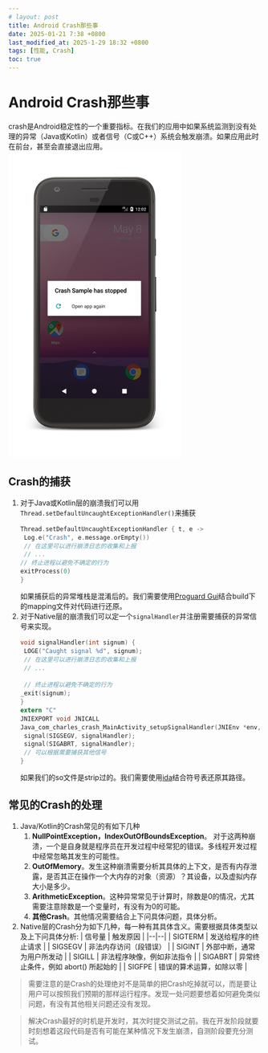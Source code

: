 ```yaml
---
# layout: post
title: Android Crash那些事
date: 2025-01-21 7:38 +0800
last_modified_at: 2025-1-29 18:32 +0800
tags: [性能, Crash]
toc: true
---
```

# Android Crash那些事
crash是Android稳定性的一个重要指标。在我们的应用中如果系统监测到没有处理的异常（Java或Kotlin）或者信号（C或C++）系统会触发崩溃。如果应用此时在前台，甚至会直接退出应用。
![crash弹窗](https://github.com/Charles199310/Charles199310.github.io/blob/main/assets/images/crash_0.png?raw=true)
## Crash的捕获
1. 对于Java或Kotlin层的崩溃我们可以用`Thread.setDefaultUncaughtExceptionHandler()`来捕获
   ```Kotlin
   Thread.setDefaultUncaughtExceptionHandler { t, e ->
    Log.e("Crash", e.message.orEmpty())
    // 在这里可以进行崩溃日志的收集和上报
    // ...
   // 终止进程以避免不确定的行为
   exitProcess(0)
   }
   ```
   如果捕获后的异常堆栈是混淆后的。我们需要使用[Proguard Gui](https://sourceforge.net/projects/proguard/)结合build下的mapping文件对代码进行还原。
2. 对于Native层的崩溃我们可以定一个`signalHandler`并注册需要捕获的异常信号来实现。
   ```C
   void signalHandler(int signum) {
    LOGE("Caught signal %d", signum);
    // 在这里可以进行崩溃日志的收集和上报
    // ...

    // 终止进程以避免不确定的行为
   _exit(signum);
   }
   extern "C"
   JNIEXPORT void JNICALL
   Java_com_charles_crash_MainActivity_setupSignalHandler(JNIEnv *env, jobject thiz) {
    signal(SIGSEGV, signalHandler);
    signal(SIGABRT, signalHandler);
    // 可以根据需要捕获其他信号
   }
   ```
   如果我们的so文件是strip过的。我们需要使用[ida](https://hex-rays.com/ida-home)结合符号表还原其路径。

## 常见的Crash的处理
1. Java/Kotlin的Crash常见的有如下几种
    1. **NullPointException，IndexOutOfBoundsException**。 对于这两种崩溃，一个是自身就是程序员在开发过程中经常犯的错误。多线程开发过程中经常忽略其发生的可能性。
    2. **OutOfMemory**。发生这种崩溃需要分析其具体的上下文，是否有内存泄露，是否其正在操作一个大内存的对象（资源）？其设备，以及虚拟内存大小是多少。
    3. **ArithmeticException**。这种异常常见于计算时，除数是0的情况，尤其需要注意除数是一个变量时，有没有为0的可能。
    4. **其他Crash**。其他情况需要结合上下问具体问题，具体分析。
2. Native层的Crash分为如下几种，每一种有其具体含义。需要根据具体类型以及上下问具体分析:
   | 信号量 | 触发原因 |
   |--|--|
   | SIGTERM | 发送给程序的终止请求 |
   | SIGSEGV | 非法内存访问（段错误） |
   | SIGINT | 外部中断，通常为用户所发动 |
   | SIGILL | 非法程序映像，例如非法指令 |
   | SIGABRT | 异常终止条件，例如 abort() 所起始的 |
   | SIGFPE | 错误的算术运算，如除以零 |

> 需要注意的是Crash的处理绝对不是简单的把Crash吃掉就可以，而是要让用户可以按照我们预期的那样运行程序。发现一处问题要想着如何避免类似问题，有没有其他相关问题还没有发现。

> 解决Crash最好的时机是开发时，其次时提交测试之前。我在开发阶段就要时刻想着这段代码是否有可能在某种情况下发生崩溃，自测阶段要充分测试。

    